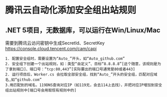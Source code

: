 # 腾讯云自动化添加安全组出站规则

## .NET 5项目，无数据库，可以运行在Win/Linux/Mac

需要到腾讯云访问密钥中生成SecretId、SecretKey https://console.cloud.tencent.com/cam/capi

```
1. 配置安全组时，需要设置为“Auto_”开头，如“Auto_github.com”
2. 安全组下创建一个出站规则，如：类型“自定义”、目标“8.8.8.8”[这个随意，该规则是为了拿到端口]、端口号：“tcp:80,443”[实际要出的端口号通常是80或者443]
2. 运行项目后，Worker.cs 会拉取全部安全组，找到“Auto_”开头的安全组，匹配对应域名,如“github.com”
3.用匹配到的域名，119DNS查询对应IP（如119无，会去114上去找），并把对应IP增加到安全组出站规则中[端口号会用取现有规则中的]
```